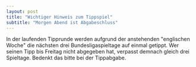```yaml
---
layout: post
title: "Wichtiger Hinweis zum Tippspiel"
subtitle: "Morgen Abend ist Abgabeschluss"
---
```


In der laufenden Tipprunde werden aufgrund der anstehenden "englischen Woche" die nächsten drei Bundesligaspieltage auf einmal getippt. Wer seinen Tipp bis Freitag nicht abgegeben hat, verpasst demnach gleich drei Spieltage. Bedenkt das bitte bei der Tippabgabe.



